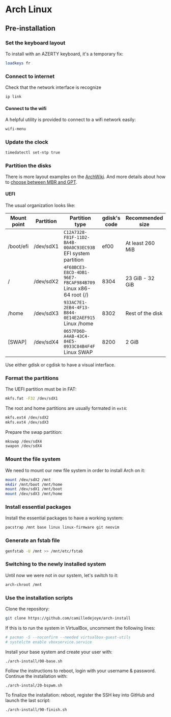 # Arch Linux

## Pre-installation

### Set the keyboard layout

To install with an AZERTY keyboard, it's a temporary fix:
```sh
loadkeys fr
```

### Connect to internet

Check that the network interface is recognize
```sh
ip link
```

#### Connect to the wifi

A helpful utility is provided to connect to a wifi network easily:
```sh
wifi-menu
```

### Update the clock

```sh
timedatectl set-ntp true
```

### Partition the disks

There is more layout examples on the [ArchWiki](https://wiki.archlinux.org/index.php/Partitioning#Example_layouts).
And more details about how to [choose between MBR and GPT](https://wiki.archlinux.org/index.php/Partitioning#Choosing_between_GPT_and_MBR).

#### UEFI

The usual organization looks like:

| Mount point | Partition | Partition type                                               | gdisk's code     | Recommended size |
|--------------|-----------|--------------------------------------------------------------|------------------|------------------|
| /boot/efi    | /dev/sdX1 | `C12A7328-F81F-11D2-BA4B-00A0C93EC93B` EFI system partition  | ef00             | At least 260 MiB |
| /            | /dev/sdX2 | `4F68BCE3-E8CD-4DB1-96E7-FBCAF984B709` Linux x86-64 root (/) | 8304             | 23 GiB - 32 GiB  |
| /home        | /dev/sdX3 | `933AC7E1-2EB4-4F13-B844-0E14E2AEF915` Linux /home           | 8302             | Rest of the disk |
| [SWAP]       | /dev/sdX4 | `0657FD6D-A4AB-43C4-84E5-0933C84B4F4F` Linux SWAP            | 8200             | 2 GiB            |

Use either gdisk or cgdisk to have a visual interface.

### Format the partitions

The UEFI partition must be in FAT:
```sh
mkfs.fat -F32 /dev/sdX1
```

The root and home partitions are usually formated in `ext4`:
```sh
mkfs.ext4 /dev/sdX2
mkfs.ext4 /dev/sdX3
```

Prepare the swap partition:
```sh
mkswap /dev/sdX4
swapon /dev/sdX4
```

### Mount the file system

We need to mount our new file system in order to install Arch on it:
```sh
mount /dev/sdX2 /mnt
mkdir /mnt/boot /mnt/home
mount /dev/sdX1 /mnt/boot
mount /dev/sdX3 /mnt/home
```

### Install essential packages

Install the essential packages to have a working system:
```sh
pacstrap /mnt base linux linux-firmware git neovim
```

### Generate an fstab file

```sh
genfstab -U /mnt >> /mnt/etc/fstab
```

### Switching to the newly installed system

Until now we were not in our system, let's switch to it:
```sh
arch-chroot /mnt
```

### Use the installation scripts

Clone the repository:
```sh
git clone https://github.com/camilledejoye/arch-install
```

If this is to run the system in VirtualBox, uncomment the following lines:
```sh
# pacman -S --noconfirm --needed virtualbox-guest-utils
# systelctm enable vboxservice.service
```

Install your base system and create your user with:
```
./arch-install/00-base.sh
```

Follow the instructions to reboot, login with your username & password.
Continue the installation with:
```sh
./arch-instal/20-bspwm.sh
```

To finalize the installation: reboot, register the SSH key into GitHub
and launch the last script:
```sh
./arch-install/90-finish.sh
```
